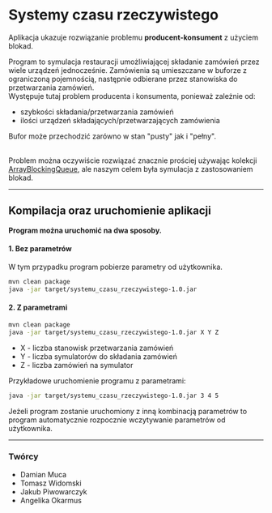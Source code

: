 # Systemy czasu rzeczywistego

Aplikacja ukazuje rozwiązanie problemu <b>producent-konsument</b> z użyciem blokad.

Program to symulacja restauracji umożliwiającej składanie zamówień przez wiele urządzeń jednocześnie.
Zamówienia są umieszczane w buforze z ograniczoną pojemnością, następnie odbierane przez stanowiska do przetwarzania zamówień.  
Występuje tutaj problem producenta i konsumenta, ponieważ zależnie od:
<ul>
  <li>szybkości składania/przetwarzania zamówień</li>
  <li>ilości urządzeń składających/przetwarzających zamówienia</li>
</ul>
Bufor może przechodzić zarówno w stan "pusty" jak i "pełny".  
<br />
<br />

Problem można oczywiście rozwiązać znacznie prościej używając kolekcji 
<a href="https://docs.oracle.com/javase/7/docs/api/java/util/concurrent/ArrayBlockingQueue.html">ArrayBlockingQueue</a>, 
ale naszym celem była symulacja z zastosowaniem blokad.

<hr>

## Kompilacja oraz uruchomienie aplikacji
**Program można uruchomić na dwa sposoby.**
#### 1. Bez parametrów

W tym przypadku program pobierze parametry od użytkownika.
```bash
mvn clean package
java -jar target/systemu_czasu_rzeczywistego-1.0.jar
```

#### 2. Z parametrami

```bash
mvn clean package
java -jar target/systemu_czasu_rzeczywistego-1.0.jar X Y Z
```
<ul>
 <li>X - liczba stanowisk przetwarzania zamówień</li>  
 <li>Y - liczba symulatorów do składania zamówień</li>  
 <li>Z - liczba zamówień na symulator</li>  
</ul>
  
  
Przykładowe uruchomienie programu z parametrami:
```bash
java -jar target/systemu_czasu_rzeczywistego-1.0.jar 3 4 5
```
  
Jeżeli program zostanie uruchomiony z inną kombinacją parametrów to program automatycznie rozpocznie wczytywanie parametrów od użytkownika.

<hr>

### Twórcy
- Damian Muca
- Tomasz Widomski
- Jakub Piwowarczyk
- Angelika Okarmus
